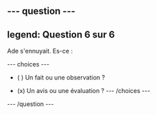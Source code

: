--- question ---
---
legend: Question 6 sur 6
---

Ade s'ennuyait. Es-ce :

--- choices ---
- ( ) Un fait ou une observation ?

- (x) Un avis ou une évaluation ?
--- /choices ---

--- /question ---
